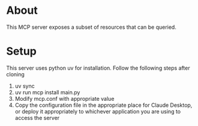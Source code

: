 About
======
This MCP server exposes a subset of resources that can be queried.

Setup
=====
This server uses python uv for installation. Follow the following steps after cloning
1. uv sync
2. uv run mcp install main.py
3. Modify mcp.conf with appropriate value
4. Copy the configuration file in the appropriate place for Claude Desktop, or deploy it appropriately to whichever application you are using
  to access the server

